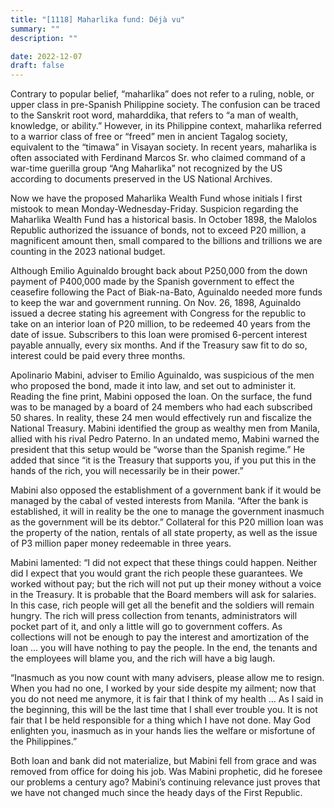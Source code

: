 ```yaml
---
title: "[1118] Maharlika fund: Déjà vu"
summary: ""
description: ""

date: 2022-12-07
draft: false
---
```


Contrary to popular belief, “maharlika” does not refer to a ruling, noble, or upper class in pre-Spanish Philippine society. The confusion can be traced to the Sanskrit root word, maharddika, that refers to “a man of wealth, knowledge, or ability.” However, in its Philippine context, maharlika referred to a warrior class of free or “freed” men in ancient Tagalog society, equivalent to the “timawa” in Visayan society. In recent years, maharlika is often associated with Ferdinand Marcos Sr. who claimed command of a war-time guerilla group “Ang Maharlika” not recognized by the US according to documents preserved in the US National Archives.

Now we have the proposed Maharlika Wealth Fund whose initials I first mistook to mean Monday-Wednesday-Friday. Suspicion regarding the Maharlika Wealth Fund has a historical basis. In October 1898, the Malolos Republic authorized the issuance of bonds, not to exceed P20 million, a magnificent amount then, small compared to the billions and trillions we are counting in the 2023 national budget.

Although Emilio Aguinaldo brought back about P250,000 from the down payment of P400,000 made by the Spanish government to effect the ceasefire following the Pact of Biak-na-Bato, Aguinaldo needed more funds to keep the war and government running. On Nov. 26, 1898, Aguinaldo issued a decree stating his agreement with Congress for the republic to take on an interior loan of P20 million, to be redeemed 40 years from the date of issue. Subscribers to this loan were promised 6-percent interest payable annually, every six months. And if the Treasury saw fit to do so, interest could be paid every three months.

Apolinario Mabini, adviser to Emilio Aguinaldo, was suspicious of the men who proposed the bond, made it into law, and set out to administer it. Reading the fine print, Mabini opposed the loan. On the surface, the fund was to be managed by a board of 24 members who had each subscribed 50 shares. In reality, these 24 men would effectively run and fiscalize the National Treasury. Mabini identified the group as wealthy men from Manila, allied with his rival Pedro Paterno. In an undated memo, Mabini warned the president that this setup would be “worse than the Spanish regime.” He added that since “it is the Treasury that supports you, if you put this in the hands of the rich, you will necessarily be in their power.”

Mabini also opposed the establishment of a government bank if it would be managed by the cabal of vested interests from Manila. “After the bank is established, it will in reality be the one to manage the government inasmuch as the government will be its debtor.” Collateral for this P20 million loan was the property of the nation, rentals of all state property, as well as the issue of P3 million paper money redeemable in three years.

Mabini lamented: “I did not expect that these things could happen. Neither did I expect that you would grant the rich people these guarantees. We worked without pay; but the rich will not put up their money without a voice in the Treasury. It is probable that the Board members will ask for salaries. In this case, rich people will get all the benefit and the soldiers will remain hungry. The rich will press collection from tenants, administrators will pocket part of it, and only a little will go to government coffers. As collections will not be enough to pay the interest and amortization of the loan … you will have nothing to pay the people. In the end, the tenants and the employees will blame you, and the rich will have a big laugh.

“Inasmuch as you now count with many advisers, please allow me to resign. When you had no one, I worked by your side despite my ailment; now that you do not need me anymore, it is fair that I think of my health … As I said in the beginning, this will be the last time that I shall ever trouble you. It is not fair that I be held responsible for a thing which I have not done. May God enlighten you, inasmuch as in your hands lies the welfare or misfortune of the Philippines.”

Both loan and bank did not materialize, but Mabini fell from grace and was removed from office for doing his job. Was Mabini prophetic, did he foresee our problems a century ago? Mabini’s continuing relevance just proves that we have not changed much since the heady days of the First Republic.
